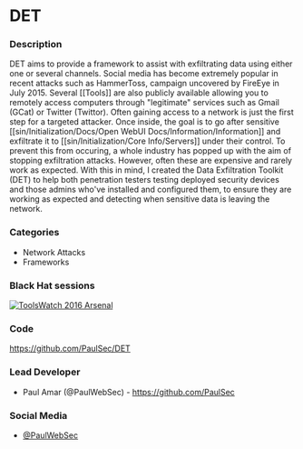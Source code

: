 # DET

### Description
DET aims to provide a framework to assist with exfiltrating data using either one or several channels. Social media has become extremely popular in recent attacks such as HammerToss, campaign uncovered by FireEye in July 2015. Several [[Tools]] are also publicly available allowing you to remotely access computers through "legitimate" services such as Gmail (GCat) or Twitter (Twittor). Often gaining access to a network is just the first step for a targeted attacker. Once inside, the goal is to go after sensitive [[sin/Initialization/Docs/Open WebUI Docs/Information/Information]] and exfiltrate it to [[sin/Initialization/Core Info/Servers]] under their control. To prevent this from occuring, a whole industry has popped up with the aim of stopping exfiltration attacks. However, often these are expensive and rarely work as expected. With this in mind, I created the Data Exfiltration Toolkit (DET) to help both penetration testers testing deployed security devices and those admins who've installed and configured them, to ensure they are working as expected and detecting when sensitive data is leaving the network.


### Categories
* Network Attacks
* Frameworks

### Black Hat sessions
[![ToolsWatch 2016 Arsenal](https://rawgit.com/toolswatch/badges/master/arsenal/usa/2016.svg)](https://www.blackhat.com/us-16/arsenal.html#det)

### Code
https://github.com/PaulSec/DET

### Lead Developer
* Paul Amar (@PaulWebSec) - https://github.com/PaulSec

### Social Media
* [@PaulWebSec](https://twitter.com/PaulWebSec)
